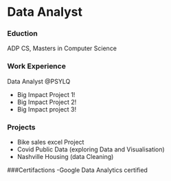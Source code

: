 # Data Analyst

### Eduction 
ADP CS, Masters in Computer Science 

### Work Experience 
Data Analyst @PSYLQ 
- Big Impact Project 1!
- Big Impact Project 2!
- Big Impact project 3!


### Projects
- Bike sales excel Project
- Covid Public Data (exploring Data and Visualisation) 
- Nashville Housing (data Cleaning) 


###Certifactions 
-Google Data Analytics certified

